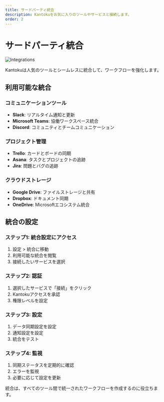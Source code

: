 ```yaml
---
title: サードパーティ統合
description: Kantokuをお気に入りのツールやサービスと接続します。
order: 2
---
```


# サードパーティ統合

![Integrations](/figma-designs/instruction-14.png)

Kantokuは人気のツールとシームレスに統合して、ワークフローを強化します。

## 利用可能な統合

### コミュニケーションツール
- **Slack**: リアルタイム通知と更新
- **Microsoft Teams**: 協働ワークスペース統合
- **Discord**: コミュニティとチームコミュニケーション

### プロジェクト管理
- **Trello**: カードとボードの同期
- **Asana**: タスクとプロジェクトの追跡
- **Jira**: 問題とバグの追跡

### クラウドストレージ
- **Google Drive**: ファイルストレージと共有
- **Dropbox**: ドキュメント同期
- **OneDrive**: Microsoftエコシステム統合

## 統合の設定

### ステップ1: 統合設定にアクセス
1. 設定 > 統合に移動
2. 利用可能な統合を閲覧
3. 接続したいサービスを選択

### ステップ2: 認証
1. 選択したサービスで「接続」をクリック
2. Kantokuアクセスを承認
3. 権限レベルを設定

### ステップ3: 設定
1. データ同期設定を設定
2. 通知設定を設定
3. 統合をテスト

### ステップ4: 監視
1. 同期ステータスを定期的に確認
2. エラーを監視
3. 必要に応じて設定を更新

統合は、すべてのツール間で統一されたワークフローを作成するのに役立ちます。
